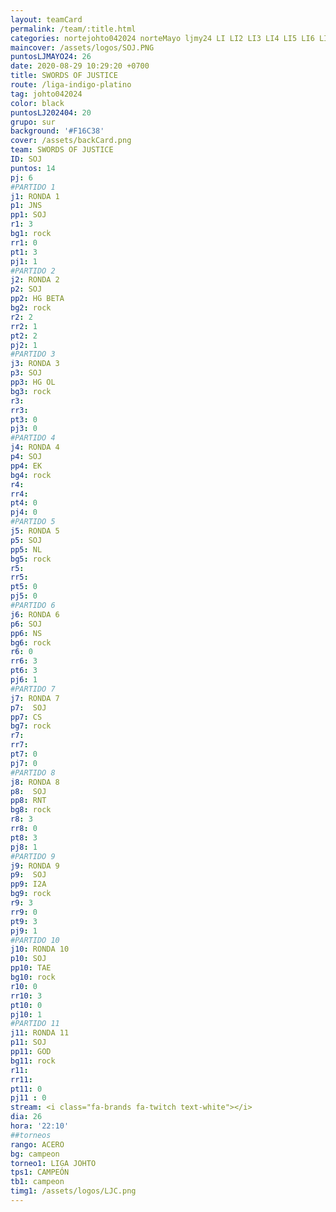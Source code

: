 ```yaml
---
layout: teamCard
permalink: /team/:title.html
categories: nortejohto042024 norteMayo ljmy24 LI LI2 LI3 LI4 LI5 LI6 LI8 LI9 LI10 LI11
maincover: /assets/logos/SOJ.PNG
puntosLJMAYO24: 26
date: 2020-08-29 10:29:20 +0700
title: SWORDS OF JUSTICE
route: /liga-indigo-platino
tag: johto042024
color: black
puntosLJ202404: 20
grupo: sur
background: '#F16C38'
cover: /assets/backCard.png
team: SWORDS OF JUSTICE
ID: SOJ
puntos: 14
pj: 6
#PARTIDO 1
j1: RONDA 1
p1: JNS
pp1: SOJ
r1: 3
bg1: rock
rr1: 0
pt1: 3
pj1: 1
#PARTIDO 2
j2: RONDA 2
p2: SOJ
pp2: HG BETA
bg2: rock
r2: 2
rr2: 1
pt2: 2
pj2: 1 
#PARTIDO 3
j3: RONDA 3
p3: SOJ
pp3: HG OL
bg3: rock
r3: 
rr3:
pt3: 0
pj3: 0
#PARTIDO 4
j4: RONDA 4
p4: SOJ
pp4: EK
bg4: rock
r4: 
rr4:
pt4: 0
pj4: 0
#PARTIDO 5
j5: RONDA 5
p5: SOJ
pp5: NL
bg5: rock
r5: 
rr5:
pt5: 0
pj5: 0 
#PARTIDO 6
j6: RONDA 6
p6: SOJ
pp6: NS
bg6: rock
r6: 0
rr6: 3
pt6: 3
pj6: 1
#PARTIDO 7
j7: RONDA 7
p7:  SOJ
pp7: CS
bg7: rock
r7: 
rr7: 
pt7: 0
pj7: 0 
#PARTIDO 8
j8: RONDA 8
p8:  SOJ
pp8: RNT
bg8: rock
r8: 3
rr8: 0
pt8: 3
pj8: 1 
#PARTIDO 9
j9: RONDA 9
p9:  SOJ
pp9: I2A
bg9: rock
r9: 3
rr9: 0
pt9: 3
pj9: 1
#PARTIDO 10
j10: RONDA 10
p10: SOJ
pp10: TAE
bg10: rock
r10: 0
rr10: 3
pt10: 0
pj10: 1 
#PARTIDO 11
j11: RONDA 11
p11: SOJ
pp11: GOD
bg11: rock
r11: 
rr11:
pt11: 0
pj11 : 0 
stream: <i class="fa-brands fa-twitch text-white"></i>
dia: 26
hora: '22:10'
##torneos
rango: ACERO
bg: campeon 
torneo1: LIGA JOHTO
tps1: CAMPEÓN
tb1: campeon
timg1: /assets/logos/LJC.png
---
```



